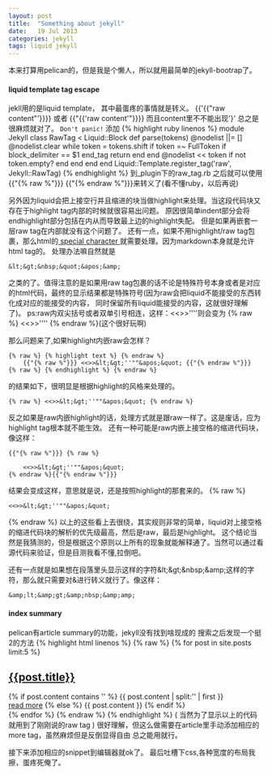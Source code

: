 ```yaml
---
layout: post
title:  "Something about jekyll"
date:   19 Jul 2013
categories: jekyll
tags: liquid jekyll
---
```


本来打算用pelican的，但是我是个懒人，所以就用最简单的jekyll-bootrap了。
#### liquid template tag escape
jekll用的是liquid template，
其中最蛋疼的事情就是转义。
{{'{{"raw content"'}}}} 或者 {{"{{'raw content'"}}}}
而且content里不不能出现'}'
总之是很麻烦就对了。
`Don't panic!`
添加
{% highlight ruby linenos %}
module Jekyll
  class RawTag < Liquid::Block
    def parse(tokens)
      @nodelist ||= []
      @nodelist.clear
      while token = tokens.shift
        if token =~ FullToken
          if block_delimiter == $1
            end_tag
            return
          end
        end
        @nodelist << token if not token.empty?
      end
    end
  end
end
Liquid::Template.register_tag('raw', Jekyll::RawTag)
{% endhighlight %}
到_plugin下的raw_tag.rb
之后就可以使用{{"{% raw %"}}} {{"{% endraw %"}}}来转义了(看不懂ruby，以后再说)

另外因为liquid会把上接空行并且缩进的块当做highlight来处理。当这段代码块又存在于highlight tag内部的时候就很容易出问题。
原因很简单indent部分会将endhighlight部分包括在内从而导致最上边的highlight失配。
但是如果再嵌套一层raw tag在内部就没有这个问题了。
还有一点，如果不用highlight/raw tag包裹，那么html的[ special character ](http://www.w3schools.com/tags/ref_entities.asp)就需要处理。因为markdown本身就是允许html tag的。
处理办法嘛自然就是

    &lt;&gt;&nbsp;&quot;&apos;&amp;

之类的了。值得注意的是如果用raw tag包裹的话不论是特殊符号本身或者是对应的html代码，最终的显示结果都是特殊符号(因为raw会把liquid不能接受的东西转化成对应的能接受的内容，
同时保留所有liquid能接受的内容，这就很好理解了)。
ps:raw内双尖括号或者双单引号相连，这样：&lt;&lt;&gt;&gt;&apos;&apos;&apos;&apos;则会变为 {% raw %} <<>>'''' {% endraw %}(这个很好玩啊)

那么问题来了,如果highlight内嵌raw会怎样？

    {% raw %} {% highlight text %} {% endraw %}
        {{"{% raw %"}}} <<>>&lt;&gt;''""&apos;&quot; {{"{% endraw %"}}}
    {% raw %} {% endhighlight %} {% endraw %}
的结果如下，很明显是根据highlight的风格来处理的。

    {% raw %} <<>>&lt;&gt;''""&apos;&quot; {% endraw %}
反之如果是raw内嵌highlight的话，处理方式就是跟raw一样了。这是废话，应为highlight tag根本就不能生效。
还有一种可能是raw内嵌上接空格的缩进代码块，像这样：

    {{"{% raw %"}}} {% raw %}

        <<>>&lt;&gt;''""&apos;&quot;
    {% endraw %}{{"{% endraw %"}}}
结果会变成这样，意思就是说，还是按照highlight的那套来的。
{% raw %}

    <<>>&lt;&gt;''""&apos;&quot;
{% endraw %}
以上的这些看上去很绕，其实规则非常的简单，liquid对上接空格的缩进代码块的解析的优先级最高，然后是raw，最后是highlight。
这个结论当然是我猜测的，但是根据这个原则以上所有的现象就能解释通了。当然可以通过看源代码来验证，但是目测我看不懂,拉倒吧。

还有一点就是如果想在段落里头显示这样的字符&amp;lt;&amp;gt;&amp;nbsp;&amp;amp;这样的字符，那么就只需要对&amp;进行转义就行了。像这样：

    &amp;lt;&amp;gt;&amp;nbsp;&amp;amp;


#### index summary

pelican有article summary的功能，jekyll没有找到啥现成的
搜索之后发现一个挺2的方法
{% highlight html linenos %}
{% raw %}
{% for post in site.posts limit:5 %}
<h2><a class="post_title" href="{{post.url}}">{{post.title}}</a></h2>
    <div class="post-content">
        {% if post.content contains '<!--more-->' %}
            {{ post.content | split:'<!--more-->' | first }}
            <br/>
            <a href='{{post.url}}'>read more</a>
        {% else %}
            {{ post.content }}
            {% endif %}
    </div>
{% endfor %}
{% endraw %}
{% endhighlight %}
( 当然为了显示以上的代码就用到了刚刚说的raw tag )
很好理解，但这么做需要在article里手动添加相应的more tag，虽然麻烦但是反倒显得自由
总之能用就行。

接下来添加相应的snippet到编辑器就ok了。
最后吐槽下css,各种宽度的布局我擦，蛋疼死俺了。
